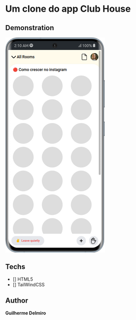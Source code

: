 # Um clone do app Club House

## Demonstration

<img src="./assets/preview.png" title="Preview">

## Techs

* [] HTML5
* [] TailWindCSS

## Author

**Guilherme Delmiro**